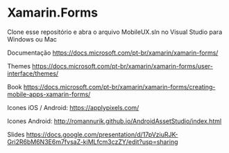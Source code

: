 # Xamarin.Forms

Clone esse repositório e abra o arquivo MobileUX.sln no Visual Studio para Windows ou Mac

Documentação
https://docs.microsoft.com/pt-br/xamarin/xamarin-forms/

Themes
https://docs.microsoft.com/pt-br/xamarin/xamarin-forms/user-interface/themes/

Book
https://docs.microsoft.com/pt-br/xamarin/xamarin-forms/creating-mobile-apps-xamarin-forms/

Icones iOS / Android: https://applypixels.com/

Icones Android: http://romannurik.github.io/AndroidAssetStudio/index.html

Slides
https://docs.google.com/presentation/d/17pVziuRJK-Gri2R6bM6N3E6m7fvsaZ-kjMLfcm3czZY/edit?usp=sharing
